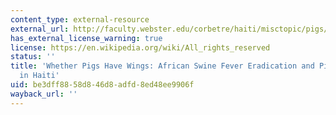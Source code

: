 ```yaml
---
content_type: external-resource
external_url: http://faculty.webster.edu/corbetre/haiti/misctopic/pigs/gaertner.htm
has_external_license_warning: true
license: https://en.wikipedia.org/wiki/All_rights_reserved
status: ''
title: 'Whether Pigs Have Wings: African Swine Fever Eradication and Pig Repopulation
  in Haiti'
uid: be3dff88-58d8-46d8-adfd-8ed48ee9906f
wayback_url: ''
---
```

